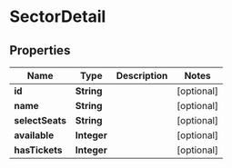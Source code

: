 
# SectorDetail

## Properties
Name | Type | Description | Notes
------------ | ------------- | ------------- | -------------
**id** | **String** |  |  [optional]
**name** | **String** |  |  [optional]
**selectSeats** | **String** |  |  [optional]
**available** | **Integer** |  |  [optional]
**hasTickets** | **Integer** |  |  [optional]



